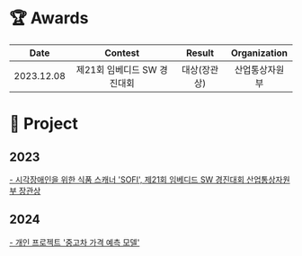 # 🏆 Awards
|Date|Contest|Result|Organization|
|:---:|:---:|:---:|:---:|
|2023.12.08|제21회 임베디드 SW 경진대회|대상(장관상)|산업통상자원부


# 📝 Project
## 2023
[- 시각장애인을 위한 식품 스캐너 'SOFI', 제21회 임베디드 SW 경진대회 산업통상자원부 장관상](https://github.com/dbrjsdn1220/webOS_Contest_2023_SOFI)
## 2024
[- 개인 프로젝트 '중고차 가격 예측 모델'](https://github.com/dbrjsdn1220/Used_Car_Price_Prediction)
